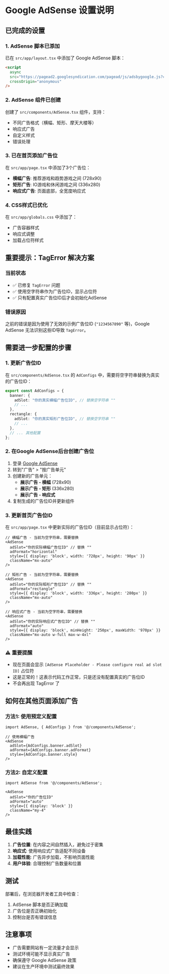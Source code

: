 # Google AdSense 设置说明

## 已完成的设置

### 1. AdSense 脚本已添加
已在 `src/app/layout.tsx` 中添加了 Google AdSense 脚本：
```html
<script
  async
  src="https://pagead2.googlesyndication.com/pagead/js/adsbygoogle.js?client=ca-pub-5851231098067394"
  crossOrigin="anonymous"
/>
```

### 2. AdSense 组件已创建
创建了 `src/components/AdSense.tsx` 组件，支持：
- 不同广告格式（横幅、矩形、摩天大楼等）
- 响应式广告
- 自定义样式
- 错误处理

### 3. 已在首页添加广告位
在 `src/app/page.tsx` 中添加了3个广告位：
- **横幅广告**: 推荐游戏和趋势游戏之间 (728x90)
- **矩形广告**: IO游戏和休闲游戏之间 (336x280)  
- **响应式广告**: 页面底部，全宽度响应式

### 4. CSS样式已优化
在 `src/app/globals.css` 中添加了：
- 广告容器样式
- 响应式调整
- 加载占位符样式

## 重要提示：TagError 解决方案

### 当前状态
- ✅ 已修复 `TagError` 问题
- ✅ 使用空字符串作为广告位ID，显示占位符
- ✅ 只有配置真实广告位ID后才会初始化AdSense

### 错误原因
之前的错误是因为使用了无效的示例广告位ID (`"1234567890"` 等)，Google AdSense 无法识别这些ID导致 `TagError`。

## 需要进一步配置的步骤

### 1. 更新广告位ID
在 `src/components/AdSense.tsx` 的 `AdConfigs` 中，需要将空字符串替换为真实的广告位ID：

```typescript
export const AdConfigs = {
  banner: {
    adSlot: "你的真实横幅广告位ID", // 替换空字符串 ""
    // ...
  },
  rectangle: {
    adSlot: "你的真实矩形广告位ID", // 替换空字符串 ""
    // ...
  },
  // ... 其他配置
};
```

### 2. 在Google AdSense后台创建广告位
1. 登录 [Google AdSense](https://www.google.com/adsense/)
2. 转到"广告" > "按广告单元"
3. 创建新的广告单元：
   - **展示广告 - 横幅** (728x90)
   - **展示广告 - 矩形** (336x280)
   - **展示广告 - 响应式**
4. 复制生成的广告位ID并更新组件

### 3. 更新首页广告位ID
在 `src/app/page.tsx` 中更新实际的广告位ID（目前显示占位符）：

```tsx
// 横幅广告 - 当前为空字符串，需要替换
<AdSense 
  adSlot="你的实际横幅广告位ID" // 替换 ""
  adFormat="horizontal"
  style={{ display: 'block', width: '728px', height: '90px' }}
  className="mx-auto"
/>

// 矩形广告 - 当前为空字符串，需要替换
<AdSense 
  adSlot="你的实际矩形广告位ID" // 替换 ""
  adFormat="rectangle"
  style={{ display: 'block', width: '336px', height: '280px' }}
  className="mx-auto"
/>

// 响应式广告 - 当前为空字符串，需要替换
<AdSense 
  adSlot="你的实际响应式广告位ID" // 替换 ""
  adFormat="auto"
  style={{ display: 'block', minHeight: '250px', maxWidth: '970px' }}
  className="mx-auto w-full max-w-4xl"
/>
```

### ⚠️ 重要提醒
- 现在页面会显示 `[AdSense Placeholder - Please configure real ad slot ID]` 占位符
- 这是正常的！这表示代码工作正常，只是还没有配置真实的广告位ID
- 不会再出现 TagError 了

## 如何在其他页面添加广告

### 方法1: 使用预定义配置
```tsx
import AdSense, { AdConfigs } from '@/components/AdSense';

// 使用横幅广告
<AdSense 
  adSlot={AdConfigs.banner.adSlot}
  adFormat={AdConfigs.banner.adFormat}
  style={AdConfigs.banner.style}
/>
```

### 方法2: 自定义配置
```tsx
import AdSense from '@/components/AdSense';

<AdSense 
  adSlot="你的广告位ID"
  adFormat="auto"
  style={{ display: 'block' }}
  className="my-4"
/>
```

## 最佳实践

1. **广告位置**: 在内容之间自然插入，避免过于密集
2. **响应式**: 使用响应式广告适配不同设备
3. **加载性能**: 广告异步加载，不影响页面性能
4. **用户体验**: 合理控制广告数量和位置

## 测试

部署后，在浏览器开发者工具中检查：
1. AdSense 脚本是否正确加载
2. 广告位是否正确初始化
3. 控制台是否有错误信息

## 注意事项

- 广告需要网站有一定流量才会显示
- 测试环境可能不显示真实广告
- 确保遵守 Google AdSense 政策
- 建议在生产环境中测试最终效果 
